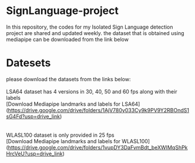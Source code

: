 # SignLanguage-project
In this repository, the codes for my Isolated Sign Language detection project are shared and updated weekly. the dataset that is obtained using mediapipe can be downloaded from the link below
# Datesets
please download the datasets from the links below:
<br/>
<br/>
LSA64 dataset has 4 versions in 30, 40, 50 and 60 fps along with their labels
<br/>
[Download Mediapipe landmarks and labels for LSA64]<br/>
(https://drive.google.com/drive/folders/1AjV780y033Cy9k9PV9Y2RBOndS1sG4Fd?usp=drive_link)<br/>
<br/>
<br/>
WLASL100 dataset is only provided in 25 fps
<br/>
[Download Mediapipe landmarks and labels for WLASL100]
<br/>
(https://drive.google.com/drive/folders/1vupDY3DaFvmBdt_beXWIMqShPkHrcVeU?usp=drive_link)
